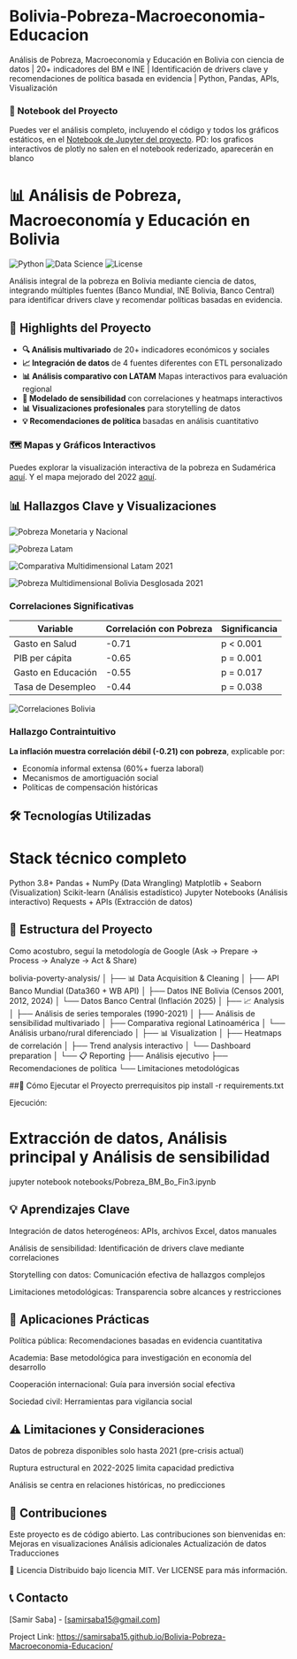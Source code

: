 # Bolivia-Pobreza-Macroeconomia-Educacion
Análisis de Pobreza, Macroeconomía y Educación en Bolivia con ciencia de datos | 20+ indicadores del BM e INE | Identificación de drivers clave y recomendaciones de política basada en evidencia | Python, Pandas, APIs, Visualización

### 📓 Notebook del Proyecto

Puedes ver el análisis completo, incluyendo el código y todos los gráficos estáticos, en el [Notebook de Jupyter del proyecto](https://nbviewer.org/github/SamirSaba15/Bolivia-Pobreza-Macroeconomia-Educacion/blob/main/notebooks/Pobreza_BM_Bo_Fin3.ipynb). PD: los graficos interactivos de plotly no salen en el notebook rederizado, aparecerán en blanco

# 📊 Análisis de Pobreza, Macroeconomía y Educación en Bolivia

![Python](https://img.shields.io/badge/Python-3.8%2B-blue)
![Data Science](https://img.shields.io/badge/Data_Science-Advanced-orange)
![License](https://img.shields.io/badge/License-MIT-green)

Análisis integral de la pobreza en Bolivia mediante ciencia de datos, integrando múltiples fuentes (Banco Mundial, INE Bolivia, Banco Central) para identificar drivers clave y recomendar políticas basadas en evidencia.

## 🌟 Highlights del Proyecto

- **🔍 Análisis multivariado** de 20+ indicadores económicos y sociales
- **📈 Integración de datos** de 4 fuentes diferentes con ETL personalizado
- **📊 Análisis comparativo con LATAM** Mapas interactivos para evaluación regional
- **🎯 Modelado de sensibilidad** con correlaciones y heatmaps interactivos
- **📊 Visualizaciones profesionales** para storytelling de datos
- **💡 Recomendaciones de política** basadas en análisis cuantitativo

### 🗺️ Mapas y Gráficos Interactivos

Puedes explorar la visualización interactiva de la pobreza en Sudamérica [aquí](https://samirsaba15.github.io/Bolivia-Pobreza-Macroeconomia-Educacion/visuals/mapa_interactivo_pobreza_sudamérica.html).
Y el mapa mejorado del 2022 [aquí](https://samirsaba15.github.io/Bolivia-Pobreza-Macroeconomia-Educacion/visuals/mapa_pobreza_sudamerica_2022_mejorado.html).

## 📊 Hallazgos Clave y Visualizaciones 

![Pobreza Monetaria y Nacional](images/Pobreza_monetaria_nacional.png)

![Pobreza Latam](images/Pobrezas_latam_2021.png)

![Comparativa Multidimensional Latam 2021](images/Comparativa_multidimensional_Latam.png)

![Pobreza Multidimensional Bolivia Desglosada 2021](images/composicion_pob_multi.png)

### Correlaciones Significativas
| Variable | Correlación con Pobreza | Significancia |
|----------|-------------------------|---------------|
| Gasto en Salud | -0.71 | p < 0.001 |
| PIB per cápita | -0.65 | p = 0.001 |
| Gasto en Educación | -0.55 | p = 0.017 |
| Tasa de Desempleo | -0.44 | p = 0.038 |
![Correlaciones Bolivia](images/Sensibilidad_Pobreza_1990-2021.png)

### Hallazgo Contraintuitivo
**La inflación muestra correlación débil (-0.21) con pobreza**, explicable por:
- Economía informal extensa (60%+ fuerza laboral)
- Mecanismos de amortiguación social
- Políticas de compensación históricas

## 🛠️ Tecnologías Utilizadas


# Stack técnico completo
Python 3.8+
Pandas + NumPy (Data Wrangling)
Matplotlib + Seaborn (Visualization)
Scikit-learn (Análisis estadístico)
Jupyter Notebooks (Análisis interactivo)
Requests + APIs (Extracción de datos)


## 📁 Estructura del Proyecto
Como acostubro, seguí la metodología de Google
(Ask -> Prepare -> Process -> Analyze -> Act & Share)

bolivia-poverty-analysis/
│
├── 📊 Data Acquisition & Cleaning
│   ├── API Banco Mundial (Data360 + WB API)
│   ├── Datos INE Bolivia (Censos 2001, 2012, 2024)
│   └── Datos Banco Central (Inflación 2025)
│
├── 📈 Analysis
│   ├── Análisis de series temporales (1990-2021)
│   ├── Análisis de sensibilidad multivariado
│   ├── Comparativa regional Latinoamérica
│   └── Análisis urbano/rural diferenciado
│
├── 📊 Visualization
│   ├── Heatmaps de correlación
│   ├── Trend analysis interactivo
│   └── Dashboard preparation
│
└── 📋 Reporting
    ├── Análisis ejecutivo
    ├── Recomendaciones de política
    └── Limitaciones metodológicas

##🚀 Cómo Ejecutar el Proyecto
prerrequisitos
pip install -r requirements.txt

Ejecución:
# Extracción de datos, Análisis principal y Análisis de sensibilidad
jupyter notebook notebooks/Pobreza_BM_Bo_Fin3.ipynb

## 💡 Aprendizajes Clave
Integración de datos heterogéneos: APIs, archivos Excel, datos manuales

Análisis de sensibilidad: Identificación de drivers clave mediante correlaciones

Storytelling con datos: Comunicación efectiva de hallazgos complejos

Limitaciones metodológicas: Transparencia sobre alcances y restricciones

## 🎯 Aplicaciones Prácticas
Política pública: Recomendaciones basadas en evidencia cuantitativa

Academia: Base metodológica para investigación en economía del desarrollo

Cooperación internacional: Guía para inversión social efectiva

Sociedad civil: Herramientas para vigilancia social

## ⚠️ Limitaciones y Consideraciones
Datos de pobreza disponibles solo hasta 2021 (pre-crisis actual)

Ruptura estructural en 2022-2025 limita capacidad predictiva

Análisis se centra en relaciones históricas, no predicciones

## 🤝 Contribuciones
Este proyecto es de código abierto. Las contribuciones son bienvenidas en:
Mejoras en visualizaciones
Análisis adicionales
Actualización de datos
Traducciones

📄 Licencia
Distribuido bajo licencia MIT. Ver LICENSE para más información.

## 📞 Contacto
[Samir Saba] - [samirsaba15@gmail.com]

Project Link: https://samirsaba15.github.io/Bolivia-Pobreza-Macroeconomia-Educacion/
